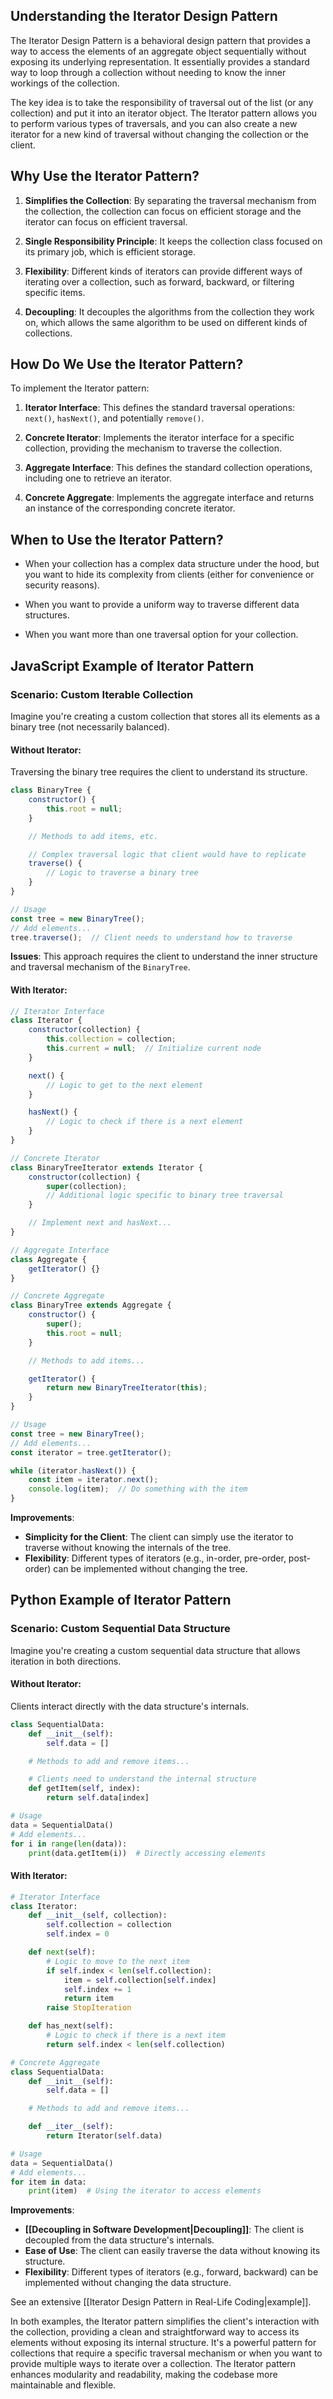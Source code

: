 
## Understanding the Iterator Design Pattern

The Iterator Design Pattern is a behavioral design pattern that provides a way to access the elements of an aggregate object sequentially without exposing its underlying representation. It essentially provides a standard way to loop through a collection without needing to know the inner workings of the collection.

The key idea is to take the responsibility of traversal out of the list (or any collection) and put it into an iterator object. The Iterator pattern allows you to perform various types of traversals, and you can also create a new iterator for a new kind of traversal without changing the collection or the client.

## Why Use the Iterator Pattern?

1. **Simplifies the Collection**: By separating the traversal mechanism from the collection, the collection can focus on efficient storage and the iterator can focus on efficient traversal.

2. **Single Responsibility Principle**: It keeps the collection class focused on its primary job, which is efficient storage.

3. **Flexibility**: Different kinds of iterators can provide different ways of iterating over a collection, such as forward, backward, or filtering specific items.

4. **Decoupling**: It decouples the algorithms from the collection they work on, which allows the same algorithm to be used on different kinds of collections.

## How Do We Use the Iterator Pattern?

To implement the Iterator pattern:

1. **Iterator Interface**: This defines the standard traversal operations: `next()`, `hasNext()`, and potentially `remove()`.

2. **Concrete Iterator**: Implements the iterator interface for a specific collection, providing the mechanism to traverse the collection.

3. **Aggregate Interface**: This defines the standard collection operations, including one to retrieve an iterator.

4. **Concrete Aggregate**: Implements the aggregate interface and returns an instance of the corresponding concrete iterator.

## When to Use the Iterator Pattern?

- When your collection has a complex data structure under the hood, but you want to hide its complexity from clients (either for convenience or security reasons).

- When you want to provide a uniform way to traverse different data structures.

- When you want more than one traversal option for your collection.

## JavaScript Example of Iterator Pattern

### Scenario: Custom Iterable Collection

Imagine you're creating a custom collection that stores all its elements as a binary tree (not necessarily balanced).

#### Without Iterator:

Traversing the binary tree requires the client to understand its structure.

```javascript
class BinaryTree {
    constructor() {
        this.root = null;
    }

    // Methods to add items, etc.

    // Complex traversal logic that client would have to replicate
    traverse() {
        // Logic to traverse a binary tree
    }
}

// Usage
const tree = new BinaryTree();
// Add elements...
tree.traverse();  // Client needs to understand how to traverse
```

**Issues**: This approach requires the client to understand the inner structure and traversal mechanism of the `BinaryTree`.

#### With Iterator:

```javascript
// Iterator Interface
class Iterator {
    constructor(collection) {
        this.collection = collection;
        this.current = null;  // Initialize current node
    }

    next() {
        // Logic to get to the next element
    }

    hasNext() {
        // Logic to check if there is a next element
    }
}

// Concrete Iterator
class BinaryTreeIterator extends Iterator {
    constructor(collection) {
        super(collection);
        // Additional logic specific to binary tree traversal
    }

    // Implement next and hasNext...
}

// Aggregate Interface
class Aggregate {
    getIterator() {}
}

// Concrete Aggregate
class BinaryTree extends Aggregate {
    constructor() {
        super();
        this.root = null;
    }

    // Methods to add items...

    getIterator() {
        return new BinaryTreeIterator(this);
    }
}

// Usage
const tree = new BinaryTree();
// Add elements...
const iterator = tree.getIterator();

while (iterator.hasNext()) {
    const item = iterator.next();
    console.log(item);  // Do something with the item
}
```

**Improvements**: 
- **Simplicity for the Client**: The client can simply use the iterator to traverse without knowing the internals of the tree.
- **Flexibility**: Different types of iterators (e.g., in-order, pre-order, post-order) can be implemented without changing the tree.

## Python Example of Iterator Pattern

### Scenario: Custom Sequential Data Structure

Imagine you're creating a custom sequential data structure that allows iteration in both directions.

#### Without Iterator:

Clients interact directly with the data structure's internals.

```python
class SequentialData:
    def __init__(self):
        self.data = []

    # Methods to add and remove items...

    # Clients need to understand the internal structure
    def getItem(self, index):
        return self.data[index]

# Usage
data = SequentialData()
# Add elements...
for i in range(len(data)):
    print(data.getItem(i))  # Directly accessing elements
```

#### With Iterator:

```python
# Iterator Interface
class Iterator:
    def __init__(self, collection):
        self.collection = collection
        self.index = 0

    def next(self):
        # Logic to move to the next item
        if self.index < len(self.collection):
            item = self.collection[self.index]
            self.index += 1
            return item
        raise StopIteration

    def has_next(self):
        # Logic to check if there is a next item
        return self.index < len(self.collection)

# Concrete Aggregate
class SequentialData:
    def __init__(self):
        self.data = []

    # Methods to add and remove items...

    def __iter__(self):
        return Iterator(self.data)

# Usage
data = SequentialData()
# Add elements...
for item in data:
    print(item)  # Using the iterator to access elements
```

**Improvements**: 
- **[[Decoupling in Software Development|Decoupling]]**: The client is decoupled from the data structure's internals.
- **Ease of Use**: The client can easily traverse the data without knowing its structure.
- **Flexibility**: Different types of iterators (e.g., forward, backward) can be implemented without changing the data structure.

See an extensive [[Iterator Design Pattern in Real-Life Coding|example]].

In both examples, the Iterator pattern simplifies the client's interaction with the collection, providing a clean and straightforward way to access its elements without exposing its internal structure. It's a powerful pattern for collections that require a specific traversal mechanism or when you want to provide multiple ways to iterate over a collection. The Iterator pattern enhances modularity and readability, making the codebase more maintainable and flexible.